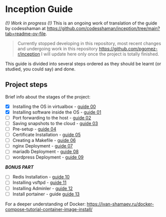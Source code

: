 # Inception Guide

*(!) Work in progress (!)*
This is an ongoing work of translation of the guide by codesshaman at https://github.com/codesshaman/inception/tree/main?tab=readme-ov-file. 

> Currently stopped developing in this repository, most recent changes and undergoing work in this repository https://github.com/pgomez-r/inception I will update here only once the project is totally finished.

This guide is divided into several steps ordered as they should be learnt (or studied, you could say) and done.

## Project steps

Brief info about the stages of the project:

- [X] Installing the OS in virtualbox - [guide 00](https://github.com/pgomez-r/42M/tree/main/CURSUS/inception/guide/00_INSTALL_SYSTEM.md "Installing the OS in virtualbox")
- [X] Installing software inside the OS - [guide 01](https://github.com/pgomez-r/42M/tree/main/CURSUS/inception/guide/01_INSTALL_SOFT.md "Installing software inside the OS")
- [ ] Port forwarding to the host - [guide 02](https://github.com/pgomez-r/42M/tree/main/CURSUS/inception/guide/02_PORTS_FORWARDING.md "Forwarding ports to the host")
- [ ] Saving snapshots to the cloud - [guide 03](https://github.com/pgomez-r/42M/tree/main/CURSUS/inception/guide/03_CLOUD_STORAGE.md "Saving snapshots to the cloud")
- [ ] Pre-setup - [guide 04](https://github.com/pgomez-r/42M/tree/main/CURSUS/inception/guide/04_FIRST_SETTINGS.md "Pre-setup")
- [ ] Certificate Installation - [guide 05](https://github.com/pgomez-r/42M/tree/main/CURSUS/inception/guide/05_INSTALL_CERTIFICATE.md "Installing the certificate")
- [ ] Creating a Makefile - [guide 06](https://github.com/pgomez-r/42M/tree/main/CURSUS/inception/guide/06_MAKEFILE_CREATION.md "Creating a Makefile")
- [ ] nginx Deployment - [guide 07](https://github.com/pgomez-r/42M/tree/main/CURSUS/inception/guide/07_DOCKER_NGINX.md "nginx Deployment")
- [ ] mariadb Deployment - [guide 08](https://github.com/pgomez-r/42M/tree/main/CURSUS/inception/guide/08_DOCKER_MARIADB.md "mariadb Deployment")
- [ ] wordpress Deployment - [guide 09](https://github.com/pgomez-r/42M/tree/main/CURSUS/inception/guide/09_DOCKER_WORDPRESS.md "Wordpress Deployment")

***BONUS PART***

- [ ] Redis Installation - [guide 10](https://github.com/pgomez-r/42M/tree/main/CURSUS/inception/guide/10_WORDPRESS_REDIS.md "Installing Redis")
- [ ] Installing vsftpd - [guide 11](https://github.com/pgomez-r/42M/tree/main/CURSUS/inception/guide/11_VSFTPD_SERVER.md "Installing vsftpd")
- [ ] Installing Adminler - [guide 12](https://github.com/pgomez-r/42M/tree/main/CURSUS/inception/guide/12_INSTALL_ADMINER.md "Install Adminler")
- [ ] Install portainer - guide [guide 13](https://github.com/pgomez-r/42M/tree/main/CURSUS/inception/guide/13_PORTAINER_INSTALL.md "Installing the portainer")

For a deeper understanding of Docker:
https://ivan-shamaev.ru/docker-compose-tutorial-container-image-install/

